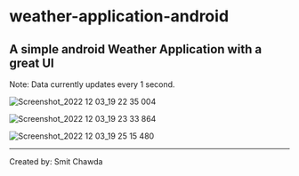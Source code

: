 # weather-application-android
## A simple android Weather Application with a great UI 

Note: Data currently updates every 1 second.


![Screenshot_2022 12 03_19 22 35 004](https://user-images.githubusercontent.com/59838606/209037042-aea0f27f-e216-41b2-925f-0e701e0fbdfe.png)


![Screenshot_2022 12 03_19 23 33 864](https://user-images.githubusercontent.com/59838606/209037063-99b97367-96bb-495e-ba90-42bc2de04cdd.png)


![Screenshot_2022 12 03_19 25 15 480](https://user-images.githubusercontent.com/59838606/209037081-934b0940-45b9-4d95-a712-31fdb12604f8.png)

---------------------------------------------------------------------------------- 
Created by: Smit Chawda
